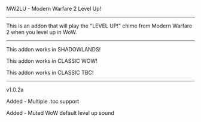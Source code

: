 
MW2LU - Modern Warfare 2 Level Up!

 ------------------------------

This is an addon that will play the "LEVEL UP!" chime from Modern Warfare 2 when you level up in WoW.

 ------------------------------

This addon works in SHADOWLANDS!

This addon works in CLASSIC WOW!

This addon works in CLASSIC TBC!

 ------------------------------

v1.0.2a

Added - Multiple .toc support

Added - Muted WoW default level up sound
